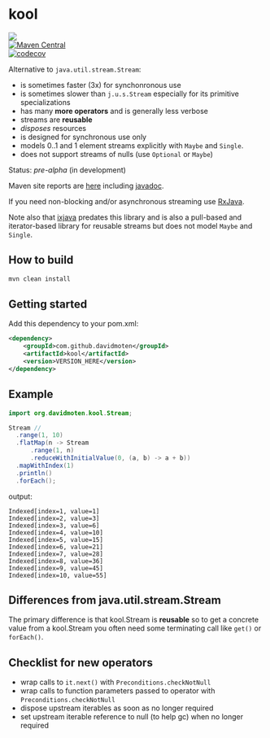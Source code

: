 # kool
<a href="https://travis-ci.org/davidmoten/kool"><img src="https://travis-ci.org/davidmoten/kool.svg"/></a><br/>
[![Maven Central](https://maven-badges.herokuapp.com/maven-central/com.github.davidmoten/kool/badge.svg?style=flat)](https://maven-badges.herokuapp.com/maven-central/com.github.davidmoten/kool)<br/>
[![codecov](https://codecov.io/gh/davidmoten/kool/branch/master/graph/badge.svg)](https://codecov.io/gh/davidmoten/kool)


Alternative to `java.util.stream.Stream`:

* is sometimes faster (3x) for synchonronous use
* is sometimes slower than `j.u.s.Stream` especially for its primitive specializations
* has many **more operators** and is generally less verbose
* streams are **reusable**
* *disposes* resources
* is designed for synchronous use only
* models 0..1 and 1 element streams explicitly with `Maybe` and `Single`.
* does not support streams of nulls (use `Optional` or `Maybe`)

Status: *pre-alpha* (in development)

Maven site reports are [here](https://davidmoten.github.io/kool) including [javadoc](https://davidmoten.github.io/kool/apidocs/index.html).

If you need non-blocking and/or asynchronous streaming use [RxJava](https://github.com/ReactiveX/RxJava).

Note also that [ixjava](https://github.com/akarnokd/ixjava) predates this library and is also a pull-based and iterator-based library for reusable streams but does not model `Maybe` and `Single`.

## How to build
```bash
mvn clean install
```

## Getting started
Add this dependency to your pom.xml:

```xml
<dependency>
    <groupId>com.github.davidmoten</groupId>
    <artifactId>kool</artifactId>
    <version>VERSION_HERE</version>
</dependency>
```
## Example
```java
import org.davidmoten.kool.Stream;

Stream //
  .range(1, 10)
  .flatMap(n -> Stream
      .range(1, n)
      .reduceWithInitialValue(0, (a, b) -> a + b))
  .mapWithIndex(1)
  .println()
  .forEach();
```

output:
```
Indexed[index=1, value=1]
Indexed[index=2, value=3]
Indexed[index=3, value=6]
Indexed[index=4, value=10]
Indexed[index=5, value=15]
Indexed[index=6, value=21]
Indexed[index=7, value=28]
Indexed[index=8, value=36]
Indexed[index=9, value=45]
Indexed[index=10, value=55]
```
## Differences from java.util.stream.Stream
The primary difference is that kool.Stream is **reusable** so to get a concrete value from a kool.Stream you often need some terminating call like `get()` or `forEach()`.

## Checklist for new operators
* wrap calls to `it.next()` with `Preconditions.checkNotNull`
* wrap calls to function parameters passed to operator with `Preconditions.checkNotNull`
* dispose upstream iterables as soon as no longer required
* set upstream iterable reference to null (to help gc) when no longer required

